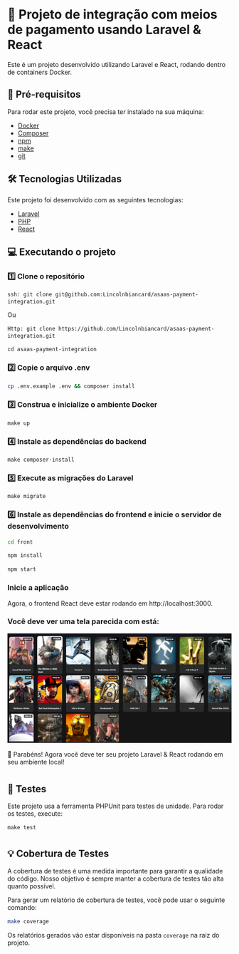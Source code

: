 # 🚀 Projeto de integração com meios de pagamento usando Laravel & React

Este é um projeto desenvolvido utilizando Laravel e React, rodando dentro de containers Docker.

## 🧰 Pré-requisitos

Para rodar este projeto, você precisa ter instalado na sua máquina:

- [Docker](https://www.docker.com/get-started)
- [Composer](https://getcomposer.org/download/)
- [npm](https://www.npmjs.com/get-npm)
- [make](https://www.gnu.org/software/make/)
- [git](https://git-scm.com/downloads)

## 🛠️ Tecnologias Utilizadas

Este projeto foi desenvolvido com as seguintes tecnologias:

- [Laravel](https://laravel.com/)
- [PHP](https://www.php.net/)
- [React](https://reactjs.org/)

## 💻 Executando o projeto


### 1️⃣ Clone o repositório
```
ssh: git clone git@github.com:Lincolnbiancard/asaas-payment-integration.git
```
Ou
```
Http: git clone https://github.com/Lincolnbiancard/asaas-payment-integration.git
```
```
cd asaas-payment-integration
```

### 2️⃣ Copie o arquivo .env
```bash
cp .env.example .env && composer install
```

### 3️⃣ Construa e inicialize o ambiente Docker
```
make up
```

### 4️⃣ Instale as dependências do backend
```
make composer-install
```

### 5️⃣ Execute as migrações do Laravel
```
make migrate
```

### 6️⃣ Instale as dependências do frontend e inicie o servidor de desenvolvimento
```bash
cd front
```
```bash
npm install
```
```bash
npm start
```

###  Inicie a aplicação
Agora, o frontend React deve estar rodando em http://localhost:3000.

### Você deve ver uma tela parecida com está:
![Tela do front](./tela-front.png)

🎉 Parabéns! Agora você deve ter seu projeto Laravel & React rodando em seu ambiente local!

#
## 🧪 Testes

Este projeto usa a ferramenta PHPUnit para testes de unidade. Para rodar os testes, execute:
```
make test
```

#

## 💡 Cobertura de Testes

A cobertura de testes é uma medida importante para garantir a qualidade do código. Nosso objetivo é sempre manter a cobertura de testes tão alta quanto possível. 

Para gerar um relatório de cobertura de testes, você pode usar o seguinte comando:
```bash
make coverage
```
Os relatórios gerados vão estar disponíveis na pasta `coverage` na raiz do projeto.


